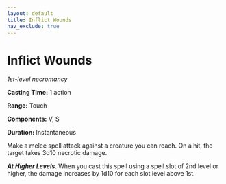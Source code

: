 ```yaml
---
layout: default
title: Inflict Wounds
nav_exclude: true
---
```

# Inflict Wounds

*1st-level necromancy*

**Casting Time:** 1 action

**Range:** Touch

**Components:** V, S

**Duration:** Instantaneous

Make a melee spell attack against a creature you can reach. On a hit, the target takes 3d10 necrotic damage.

***At Higher Levels***. When you cast this spell using a spell slot of 2nd level or higher, the damage increases by 1d10 for each slot level above 1st.